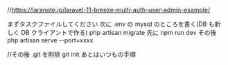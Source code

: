 //https://laranote.jp/laravel-11-breeze-multi-auth-user-admin-example/

まずタスクファイルしてください
次に .env の mysql のところを書く(DB も新しく DB クライアントで作る)
php artisan migrate
先に npm run dev
その後 php artisan serve --port=xxxx

//その後
.git を削除
git init
あとはいつもの手順
